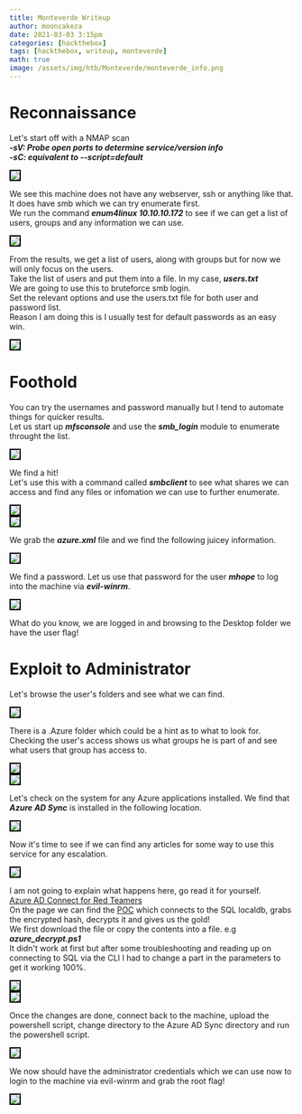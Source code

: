 ```yaml
---
title: Monteverde Writeup
author: mooncakeza
date: 2021-03-03 3:15pm
categories: [hackthebox]
tags: [hackthebox, writeup, monteverde]
math: true
image: /assets/img/htb/Monteverde/monteverde_info.png
---
```


<h1> Reconnaissance </h1>

<p>
Let's start off with a NMAP scan
<br>
<b><i>-sV: Probe open ports to determine service/version info</i></b>
<br>
<b><i>-sC: equivalent to --script=default</i></b>
</p>

<img src="/assets/img/htb/Monteverde/01_nmap.png" style="border:2px solid black">

<p>
We see this machine does not have any webserver, ssh or anything like that. It does have smb which we can try enumerate first.
<br>
We run the command <b><i>enum4linux 10.10.10.172</i></b> to see if we can get a list of users, groups and any information we can use.
</p>

<img src="/assets/img/htb/Monteverde/02_users.png" style="border:2px solid black">

<p>
From the results, we get a list of users, along with groups but for now we will only focus on the users.
<br>
Take the list of users and put them into a file. In my case, <b><i>users.txt</i></b>
<br>
We are going to use this to bruteforce smb login.
<br>
Set the relevant options and use the users.txt file for both user and password list.
<br>
Reason I am doing this is I usually test for default passwords as an easy win.
</p>

<img src="/assets/img/htb/Monteverde/03_userlist.png" style="border:2px solid black">

<h1>Foothold</h1>
<p>
You can try the usernames and password manually but I tend to automate things for quicker results.
<br>
Let us start up <b><i>mfsconsole</i></b> and use the <b><i>smb_login</i></b> module to enumerate throught the list. 

</p>

<img src="/assets/img/htb/Monteverde/04_smb_enum.png" style="border:2px solid black">

<p>
We find a hit!
<br>
Let's use this with a command called <b><i>smbclient</i></b> to see what shares we can access and find any files or infomation we can use to further enumerate.
</p>

<img src="/assets/img/htb/Monteverde/05_smbclient.png" style="border:2px solid black">
<br>
<img src="/assets/img/htb/Monteverde/06_smbclient_copy.png" style="border:2px solid black">

<p>
We grab the <b><i>azure.xml</i></b> file and we find the following juicey information.
</p>

<img src="/assets/img/htb/Monteverde/07_mhope_password.png" style="border:2px solid black">

<p>
We find a password. Let us use that password for the user <b><i>mhope</i></b> to log into the machine via <b><i>evil-winrm</i></b>.
</p>

<img src="/assets/img/htb/Monteverde/08_userflag.png" style="border:2px solid black">

<p>
What do you know, we are logged in and browsing to the Desktop folder we have the user flag!
</p>

<h1>Exploit to Administrator</h1>
<p>
Let's browse the user's folders and see what we can find.
</p>
<img src="/assets/img/htb/Monteverde/09_folderlist.png" style="border:2px solid black">

<p>
There is a .Azure folder which could be a hint as to what to look for.
<br>
Checking the user's access shows us what groups he is part of and see what users that group has access to.
</p>

<img src="/assets/img/htb/Monteverde/10_mhope_groups.png" style="border:2px solid black">
<br>
<img src="/assets/img/htb/Monteverde/11_Azure_Group_Admins.png" style="border:2px solid black">

<p>
Let's check on the system for any Azure applications installed. We find that <b><i>Azure AD Sync</i></b> is installed in the following location.
</p>

<img src="/assets/img/htb/Monteverde/12_AzureAdSync.png" style="border:2px solid black">

<p>
Now it's time to see if we can find any articles for some way to use this service for any escalation.
<br>

</p>

<img src="/assets/img/htb/Monteverde/13_AzureAdSync_Website.png" style="border:2px solid black">

<p>
I am not going to explain what happens here, go read it for yourself.
<br>
<a href="https://blog.xpnsec.com/azuread-connect-for-redteam/">Azure AD Connect for Red Teamers</a>
<br>
On the page we can find the <a href="https://gist.githubusercontent.com/xpn/0dc393e944d8733e3c63023968583545/raw/d45633c954ee3d40be1bff82648750f516cd3b80/azuread_decrypt_msol.ps1">POC</a> which connects to the SQL localdb, grabs the encrypted hash, decrypts it and gives us the gold! 
<br>
We first download the file or copy the contents into a file. e.g <b><i>azure_decrypt.ps1</i></b>
<br>
It didn't work at first but after some troubleshooting and reading up on connecting to SQL via the CLI I had to change a part in the parameters to get it working 100%.
</p>

<img src="/assets/img/htb/Monteverde/14_AzureAD_decrypt1.png" style="border:2px solid black">
<br>
<img src="/assets/img/htb/Monteverde/15_AzureAD_decrypt2.png" style="border:2px solid black">

<p>
Once the changes are done, connect back to the machine, upload the powershell script, change directory to the Azure AD Sync directory and run the powershell script.
</p>

<img src="/assets/img/htb/Monteverde/16_ADSync_exploit.png" style="border:2px solid black">

<p>
We now should have the administrator credentials which we can use now to login to the machine via evil-winrm and grab the root flag!
</p>

<img src="/assets/img/htb/Monteverde/17_administrator_flag.png" style="border:2px solid black">
